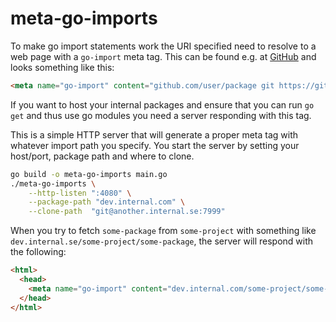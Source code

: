 # meta-go-imports

To make go import statements work the URI specified need to resolve to a web
page with a `go-import` meta tag. This can be found e.g. at
[GitHub](https://github.com) and looks something like this:

```html
<meta name="go-import" content="github.com/user/package git https://github.com/user/package.git">
```

If you want to host your internal packages and ensure that you can run `go get`
and thus use go modules you need a server responding with this tag.

This is a simple HTTP server that will generate a proper meta tag with whatever
import path you specify. You start the server by setting your host/port, package
path and where to clone.

```sh
go build -o meta-go-imports main.go
./meta-go-imports \
    --http-listen ":4080" \
    --package-path "dev.internal.com" \
    --clone-path  "git@another.internal.se:7999"
```

When you try to fetch `some-package` from `some-project` with something like
`dev.internal.se/some-project/some-package`, the server will respond with the
following:

```html
<html>
  <head>
    <meta name="go-import" content="dev.internal.com/some-project/some-package git git@another.internal.se:7999:some-project/some-package.git">
  </head>
</html>
```
